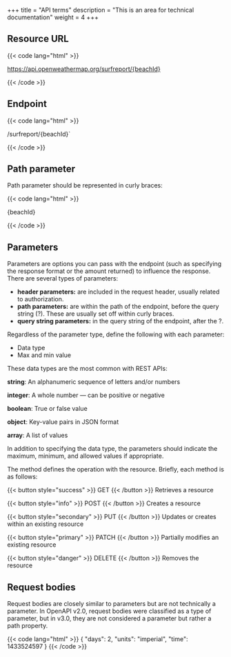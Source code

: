 +++
title = "API terms"
description = "This is an area for technical documentation"
weight = 4
+++

## Resource URL

{{< code lang="html" >}} 

https://api.openweathermap.org/surfreport/{beachId}

{{< /code >}} 

## Endpoint 

{{< code lang="html" >}} 

/surfreport/{beachId}`

{{< /code >}} 

## Path parameter

Path parameter should be represented in curly braces: 

{{< code lang="html" >}} 

{beachId}

{{< /code >}} 

## Parameters

Parameters are options you can pass with the endpoint (such as specifying the response format or the amount returned) to influence the response. 
There are several types of parameters: 

- **header parameters:** are included in the request header, usually related to authorization. 
- **path parameters:** are within the path of the endpoint, before the query string (?). These are usually set off within curly braces. 
- **query string parameters:** in the query string of the endpoint, after the ?.

Regardless of the parameter type, define the following with each parameter:

- Data type
- Max and min value

These data types are the most common with REST APIs:

**string**: An alphanumeric sequence of letters and/or numbers

**integer**: A whole number — can be positive or negative

**boolean**: True or false value

**object**: Key-value pairs in JSON format

**array**: A list of values

In addition to specifying the data type, the parameters should indicate the maximum, minimum, and allowed values if appropriate.

The method defines the operation with the resource. Briefly, each method is as follows:

{{< button style="success" >}} GET {{< /button >}} Retrieves a resource

{{< button style="info" >}} POST {{< /button >}} Creates a resource

{{< button style="secondary" >}} PUT {{< /button >}} Updates or creates within an existing resource

{{< button style="primary" >}} PATCH {{< /button >}} Partially modifies an existing resource

{{< button style="danger" >}} DELETE {{< /button >}} Removes the resource

## Request bodies

Request bodies are closely similar to parameters but are not technically a parameter. In OpenAPI v2.0, request bodies were classified as a type of parameter, but in v3.0, they are not considered a parameter but rather a path property.

{{< code lang="html" >}} 
{
"days": 2,
"units": "imperial",
"time": 1433524597
}
{{< /code >}} 